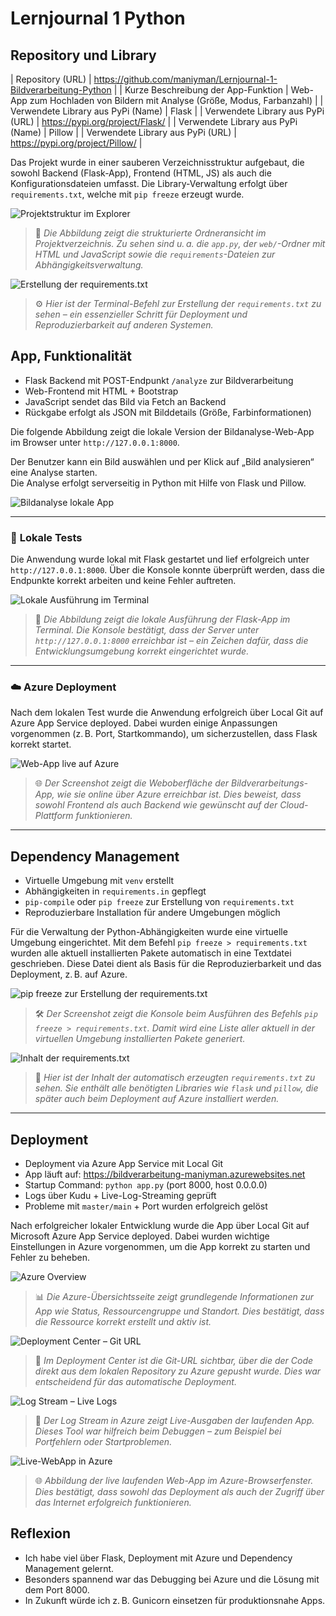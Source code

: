 ﻿# Lernjournal 1 Python

## Repository und Library

| Repository (URL)  | https://github.com/maniyman/Lernjournal-1-Bildverarbeitung-Python |
| Kurze Beschreibung der App-Funktion | Web-App zum Hochladen von Bildern mit Analyse (Größe, Modus, Farbanzahl) |
| Verwendete Library aus PyPi (Name) | Flask |
| Verwendete Library aus PyPi (URL) | https://pypi.org/project/Flask/ |
| Verwendete Library aus PyPi (Name) | Pillow |
| Verwendete Library aus PyPi (URL) | https://pypi.org/project/Pillow/ |

Das Projekt wurde in einer sauberen Verzeichnisstruktur aufgebaut, die sowohl Backend (Flask-App), Frontend (HTML, JS) als auch die Konfigurationsdateien umfasst. Die Library-Verwaltung erfolgt über `requirements.txt`, welche mit `pip freeze` erzeugt wurde.

![Projektstruktur im Explorer](https://raw.githubusercontent.com/maniyman/MDM-LernJournal/refs/heads/main/lernjournal1-python/images/App1.jpg?token=GHSAT0AAAAAAC7YZI5Z7PLU3KNAZLDPCXAA2AHXDIA)
> 📁 *Die Abbildung zeigt die strukturierte Ordneransicht im Projektverzeichnis. Zu sehen sind u. a. die `app.py`, der `web/`-Ordner mit HTML und JavaScript sowie die `requirements`-Dateien zur Abhängigkeitsverwaltung.*

![Erstellung der requirements.txt](https://raw.githubusercontent.com/maniyman/MDM-LernJournal/refs/heads/main/lernjournal1-python/images/RepoLib2.jpg)
> ⚙️ *Hier ist der Terminal-Befehl zur Erstellung der `requirements.txt` zu sehen – ein essenzieller Schritt für Deployment und Reproduzierbarkeit auf anderen Systemen.*

## App, Funktionalität

* Flask Backend mit POST-Endpunkt `/analyze` zur Bildverarbeitung
* Web-Frontend mit HTML + Bootstrap
* JavaScript sendet das Bild via Fetch an Backend
* Rückgabe erfolgt als JSON mit Bilddetails (Größe, Farbinformationen)

Die folgende Abbildung zeigt die lokale Version der Bildanalyse-Web-App im Browser unter `http://127.0.0.1:8000`.

Der Benutzer kann ein Bild auswählen und per Klick auf „Bild analysieren“ eine Analyse starten.  
Die Analyse erfolgt serverseitig in Python mit Hilfe von Flask und Pillow.

![Bildanalyse lokale App](https://raw.githubusercontent.com/maniyman/MDM-LernJournal/refs/heads/main/lernjournal1-python/images/App1.jpg?token=GHSAT0AAAAAAC7YZI5YJALJCBLDI7PW2GAE2AHWJBA)

---

### 🧪 **Lokale Tests**

Die Anwendung wurde lokal mit Flask gestartet und lief erfolgreich unter `http://127.0.0.1:8000`. Über die Konsole konnte überprüft werden, dass die Endpunkte korrekt arbeiten und keine Fehler auftreten.

![Lokale Ausführung im Terminal](https://raw.githubusercontent.com/maniyman/MDM-LernJournal/refs/heads/main/lernjournal1-python/images/App3.jpg)
> 📸 *Die Abbildung zeigt die lokale Ausführung der Flask-App im Terminal. Die Konsole bestätigt, dass der Server unter `http://127.0.0.1:8000` erreichbar ist – ein Zeichen dafür, dass die Entwicklungsumgebung korrekt eingerichtet wurde.*

---

### ☁️ **Azure Deployment**

Nach dem lokalen Test wurde die Anwendung erfolgreich über Local Git auf Azure App Service deployed. Dabei wurden einige Anpassungen vorgenommen (z. B. Port, Startkommando), um sicherzustellen, dass Flask korrekt startet.

![Web-App live auf Azure](https://raw.githubusercontent.com/maniyman/MDM-LernJournal/refs/heads/main/lernjournal1-python/images/App2.jpg)
> 🌐 *Der Screenshot zeigt die Weboberfläche der Bildverarbeitungs-App, wie sie online über Azure erreichbar ist. Dies beweist, dass sowohl Frontend als auch Backend wie gewünscht auf der Cloud-Plattform funktionieren.*

---

## Dependency Management

* Virtuelle Umgebung mit `venv` erstellt
* Abhängigkeiten in `requirements.in` gepflegt
* `pip-compile` oder `pip freeze` zur Erstellung von `requirements.txt`
* Reproduzierbare Installation für andere Umgebungen möglich

Für die Verwaltung der Python-Abhängigkeiten wurde eine virtuelle Umgebung eingerichtet. Mit dem Befehl `pip freeze > requirements.txt` wurden alle aktuell installierten Pakete automatisch in eine Textdatei geschrieben. Diese Datei dient als Basis für die Reproduzierbarkeit und das Deployment, z. B. auf Azure.

![pip freeze zur Erstellung der requirements.txt](https://raw.githubusercontent.com/maniyman/MDM-LernJournal/refs/heads/main/lernjournal1-python/images/DepenMgt1.jpg)
> 🛠️ *Der Screenshot zeigt die Konsole beim Ausführen des Befehls `pip freeze > requirements.txt`. Damit wird eine Liste aller aktuell in der virtuellen Umgebung installierten Pakete generiert.*

![Inhalt der requirements.txt](https://raw.githubusercontent.com/maniyman/MDM-LernJournal/refs/heads/main/lernjournal1-python/images/DepenMgt2.jpg)
> 📄 *Hier ist der Inhalt der automatisch erzeugten `requirements.txt` zu sehen. Sie enthält alle benötigten Libraries wie `flask` und `pillow`, die später auch beim Deployment auf Azure installiert werden.*

---


## Deployment

* Deployment via Azure App Service mit Local Git
* App läuft auf: https://bildverarbeitung-maniyman.azurewebsites.net
* Startup Command: `python app.py` (port 8000, host 0.0.0.0)
* Logs über Kudu + Live-Log-Streaming geprüft
* Probleme mit `master/main` + Port wurden erfolgreich gelöst

Nach erfolgreicher lokaler Entwicklung wurde die App über Local Git auf Microsoft Azure App Service deployed. Dabei wurden wichtige Einstellungen in Azure vorgenommen, um die App korrekt zu starten und Fehler zu beheben.

![Azure Overview](https://raw.githubusercontent.com/maniyman/MDM-LernJournal/refs/heads/main/lernjournal1-python/images/Deployment1.jpg)
> 📊 *Die Azure-Übersichtsseite zeigt grundlegende Informationen zur App wie Status, Ressourcengruppe und Standort. Dies bestätigt, dass die Ressource korrekt erstellt und aktiv ist.*

![Deployment Center – Git URL](https://raw.githubusercontent.com/maniyman/MDM-LernJournal/refs/heads/main/lernjournal1-python/images/Deployment2.jpg)
> 🔗 *Im Deployment Center ist die Git-URL sichtbar, über die der Code direkt aus dem lokalen Repository zu Azure gepusht wurde. Dies war entscheidend für das automatische Deployment.*

![Log Stream – Live Logs](https://raw.githubusercontent.com/maniyman/MDM-LernJournal/refs/heads/main/lernjournal1-python/images/Deployment3.jpg)
> 🧾 *Der Log Stream in Azure zeigt Live-Ausgaben der laufenden App. Dieses Tool war hilfreich beim Debuggen – zum Beispiel bei Portfehlern oder Startproblemen.*

![Live-WebApp in Azure](https://raw.githubusercontent.com/maniyman/MDM-LernJournal/refs/heads/main/lernjournal1-python/images/Deployment4.jpg)
> 🌐 *Abbildung der live laufenden Web-App im Azure-Browserfenster. Dies bestätigt, dass sowohl das Deployment als auch der Zugriff über das Internet erfolgreich funktionieren.*


## Reflexion

* Ich habe viel über Flask, Deployment mit Azure und Dependency Management gelernt.
* Besonders spannend war das Debugging bei Azure und die Lösung mit dem Port 8000.
* In Zukunft würde ich z. B. Gunicorn einsetzen für produktionsnahe Apps.


